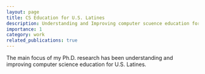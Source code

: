 ```yaml
---
layout: page
title: CS Education for U.S. Latines
description: Understanding and Improving computer scuence education for U.S. Latines
importance: 1
category: work
related_publications: true
---
```


The main focus of my Ph.D. research has been understanding and improving computer science education for U.S. Latines.
